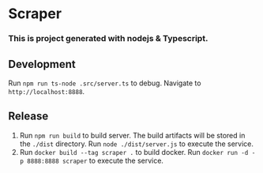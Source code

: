 # Scraper

### This is project generated with nodejs & Typescript.

## Development 

Run `npm run ts-node .src/server.ts` to debug.
Navigate to `http://localhost:8888`.


## Release

1. Run `npm run build` to build server. The build artifacts will be stored in the `./dist` directory.
    Run `node ./dist/server.js` to execute the service.
2. Run `docker build --tag scraper .` to build docker.
    Run `docker run -d -p 8888:8888 scraper` to execute the service.

